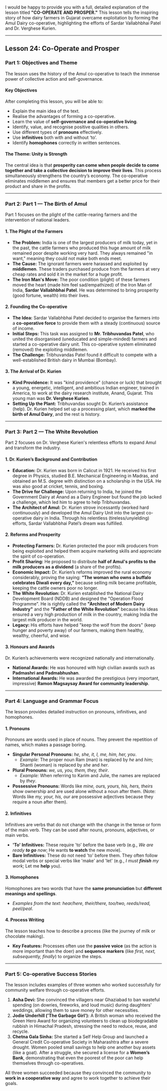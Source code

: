 I would be happy to provide you with a full, detailed explanation of the lesson titled **"CO-OPERATE AND PROSPER."** This lesson tells the inspiring story of how dairy farmers in Gujarat overcame exploitation by forming the Amul Dairy co-operative, highlighting the efforts of Sardar Vallabhbhai Patel and Dr. Verghese Kurien.

***

## Lesson 24: Co-Operate and Prosper

### Part 1: Objectives and Theme

The lesson uses the history of the Amul co-operative to teach the immense power of collective action and self-governance.

#### Key Objectives
After completing this lesson, you will be able to:
*   Explain the main idea of the text.
*   Realise the advantages of forming a co-operative.
*   Learn the value of **self-governance and co-operative living**.
*   Identify, value, and recognise positive qualities in others.
*   Use different types of **pronouns** effectively.
*   Use **infinitives** both with and without ‘to’.
*   Identify **homophones** correctly in written sentences.

#### The Theme: Unity is Strength
The central idea is that **prosperity can come when people decide to come together and take a collective decision to improve their lives**. This process simultaneously strengthens the country’s economy. The co-operative eliminates middlemen and ensures that members get a better price for their product and share in the profits.

***

### Part 2: Part 1 — The Birth of Amul

Part 1 focuses on the plight of the cattle-rearing farmers and the intervention of national leaders.

#### 1. The Plight of the Farmers
*   **The Problem:** India is one of the largest producers of milk today, yet in the past, the cattle farmers who produced this huge amount of milk remained poor despite working very hard. They always remained "in want," meaning they could not make both ends meet.
*   **The Cause:** The ignorant farmers were harassed and exploited by **middlemen**. These traders purchased produce from the farmers at very cheap rates and sold it in the market for a huge profit.
*   **The Iron Man's Move:** The poor condition (plight) of these farmers moved the heart (made him feel sad/empathized) of the Iron Man of India, **Sardar Vallabhbhai Patel**. He was determined to bring prosperity (good fortune, wealth) into their lives.

#### 2. Founding the Co-operative
*   **The Idea:** Sardar Vallabhbhai Patel decided to organise the farmers into a **co-operative force** to provide them with a steady (continuous) source of income.
*   **Initial Steps:** This task was assigned to **Mr. Tribhuvandas Patel**, who united the disorganised (uneducated and simple-minded) farmers and started a co-operative dairy unit. This co-operative system eliminated (removed) the exploiting middlemen.
*   **The Challenge:** Tribhuvandas Patel found it difficult to compete with a well-established British dairy in Mumbai (Bombay).

#### 3. The Arrival of Dr. Kurien
*   **Kind Providence:** It was "kind providence" (chance or luck) that brought a young, energetic, intelligent, and ambitious Indian engineer, trained in America, to work at the dairy research institute, Anand, Gujarat. This young man was **Dr. Verghese Kurien**.
*   **Setting Up the Plant:** Tribhuvandas sought Dr. Kurien’s assistance (help). Dr. Kurien helped set up a processing plant, which **marked the birth of Amul Dairy**, and the rest is history.

***

### Part 3: Part 2 — The White Revolution

Part 2 focuses on Dr. Verghese Kurien's relentless efforts to expand Amul and transform the industry.

#### 1. Dr. Kurien’s Background and Contribution
*   **Education:** Dr. Kurien was born in Calicut in 1921. He received his first degree in Physics, studied B.E. Mechanical Engineering in Madras, and obtained an M.S. degree with distinction on a scholarship in the USA. He was also good at cricket, tennis, and boxing.
*   **The Drive for Challenge:** Upon returning to India, he joined the Government Dairy at Anand as a Dairy Engineer but found the job lacked a challenge, which led him to agree to help Tribhuvandas.
*   **The Architect of Amul:** Dr. Kurien strove incessantly (worked hard continuously) and developed the Amul Dairy Unit into the largest co-operative dairy in India. Through his relentless (tireless/unyielding) efforts, Sardar Vallabhbhai Patel’s dream was fulfilled.

#### 2. Reforms and Prosperity
*   **Protecting Farmers:** Dr. Kurien protected the poor milk producers from being exploited and helped them acquire marketing skills and appreciate the spirit of co-operation.
*   **Profit Sharing:** He proposed to distribute **half of Amul's profits to the milk producers as a dividend** (a share of the profits).
*   **Economic Impact:** Dr. Kurien’s reforms improved the rural economy considerably, proving the saying: **“The woman who owns a buffalo celebrates Diwali every day,”** because selling milk became profitable, keeping the cattle owners poor no longer.
*   **The White Revolution:** Dr. Kurien established the National Dairy Development Board (NDDB) and designed the "Operation Flood Programme". He is rightly called the **"Architect of Modern Dairy Industry"** and the **"Father of the White Revolution"** because his ideas ensured a very high production of milk in the country, making India the largest milk producer in the world.
*   **Legacy:** His efforts have helped "keep the wolf from the doors" (keep hunger and poverty away) of our farmers, making them healthy, wealthy, cheerful, and wise.

#### 3. Honours and Awards
Dr. Kurien’s achievements were recognized nationally and internationally.
*   **National Awards:** He was honoured with high civilian awards such as **Padmashri and Padmabhushan**.
*   **International Awards:** He was awarded the prestigious (very important, impressive) **Ramon Magsaysay Award for community leadership**.

***

### Part 4: Language and Grammar Focus

The lesson provides detailed instruction on pronouns, infinitives, and homophones.

#### 1. Pronouns
Pronouns are words used in place of nouns. They prevent the repetition of names, which makes a passage boring.

*   **Singular Personal Pronouns:** *he, she, it, I, me, him, her, you*.
    *   *Example:* The proper noun Ram (man) is replaced by *he* and *him*; Shanti (woman) is replaced by *she* and *her*.
*   **Plural Pronouns:** *we, us, you, them, they, their*.
    *   *Example:* When referring to Karim and Julie, the names are replaced by *they*.
*   **Possessive Pronouns:** Words like *mine, ours, yours, his, hers, theirs* show ownership and are used alone without a noun after them. (Note: Words like *my, your, his, our* are possessive adjectives because they require a noun after them).

#### 2. Infinitives
Infinitives are verbs that do not change with the change in the tense or form of the main verb. They can be used after nouns, pronouns, adjectives, or main verbs.

*   **'To' Infinitives:** These require 'to' before the base verb (e.g., *We are ready **to go** now*; He wants **to watch** the new movie).
*   **Bare Infinitives:** These do not need 'to' before them. They often follow modal verbs or special verbs like 'make' and 'let' (e.g., *I must **finish** my work*; Let me **help** you).

#### 3. Homophones
Homophones are two words that have the **same pronunciation** but **different meanings and spellings**.
*   *Examples from the text:* *hear/here, their/there, too/two, reeds/read, peel/peal*.

#### 4. Process Writing
The lesson teaches how to describe a process (like the journey of milk or chocolate making).
*   **Key Features:** Processes often use the **passive voice** (as the action is more important than the doer) and **sequence markers** (like *first, next, subsequently, finally*) to organize the steps.

***

### Part 5: Co-operative Success Stories

The lesson includes examples of three women who worked successfully for community welfare through co-operative efforts.

1.  **Asha Devi:** She convinced the villagers near Ghaziabad to ban wasteful spending (on dowries, fireworks, and loud music) during daughters' weddings, allowing them to save money for other necessities.
2.  **Jodie Underhill ('The Garbage Girl'):** A British woman who received the Green Hero Award for organizing volunteers to clean up biodegradable rubbish in Himachal Pradesh, stressing the need to reduce, reuse, and recycle.
3.  **Chetna Gala Sinha:** She started a Self Help Group and launched a General Credit Co-operative Society in Maharashtra after a severe drought. Women pooled small savings to help one another buy assets (like a goat). After a struggle, she secured a license for a **Women’s Bank**, demonstrating that even the poorest of the poor can help themselves through co-operatives.

All three women succeeded because they convinced the community to **work in a cooperative way** and agree to work together to achieve their goals.